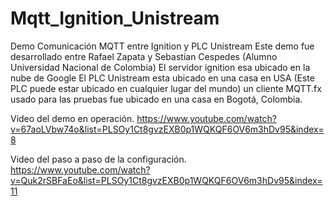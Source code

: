 # Mqtt_Ignition_Unistream
Demo Comunicación MQTT entre Ignition y PLC Unistream
Este demo fue desarrollado entre Rafael Zapata y Sebastian Cespedes (Alumno Universidad Nacional de Colombia)
El servidor ignition esa ubicado en la nube de Google
El PLC Unistream esta ubicado en una casa en USA (Este PLC puede estar ubicado en cualquier lugar del mundo)
un cliente MQTT.fx usado para las pruebas fue ubicado en una casa en Bogotá, Colombia.

Video del demo en operación. https://www.youtube.com/watch?v=67aoLVbw74o&list=PLSOy1Ct8gvzEXB0p1WQKQF6OV6m3hDv95&index=8

Video del paso a paso de la configuración. https://www.youtube.com/watch?v=Quk2rSBFaEo&list=PLSOy1Ct8gvzEXB0p1WQKQF6OV6m3hDv95&index=11
